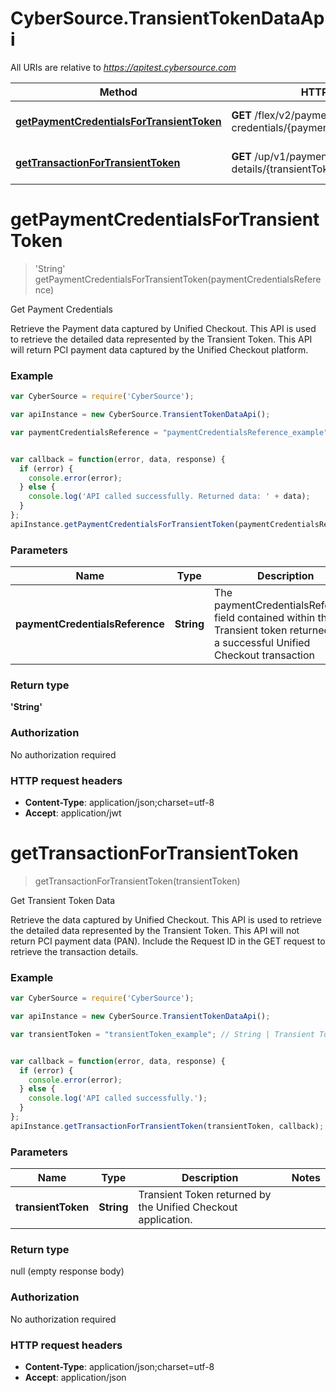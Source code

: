 # CyberSource.TransientTokenDataApi

All URIs are relative to *https://apitest.cybersource.com*

Method | HTTP request | Description
------------- | ------------- | -------------
[**getPaymentCredentialsForTransientToken**](TransientTokenDataApi.md#getPaymentCredentialsForTransientToken) | **GET** /flex/v2/payment-credentials/{paymentCredentialsReference} | Get Payment Credentials
[**getTransactionForTransientToken**](TransientTokenDataApi.md#getTransactionForTransientToken) | **GET** /up/v1/payment-details/{transientToken} | Get Transient Token Data


<a name="getPaymentCredentialsForTransientToken"></a>
# **getPaymentCredentialsForTransientToken**
> 'String' getPaymentCredentialsForTransientToken(paymentCredentialsReference)

Get Payment Credentials

Retrieve the Payment data captured by Unified Checkout. This API is used to retrieve the detailed data represented by the Transient Token. This API will return PCI payment data captured by the Unified Checkout platform.

### Example
```javascript
var CyberSource = require('CyberSource');

var apiInstance = new CyberSource.TransientTokenDataApi();

var paymentCredentialsReference = "paymentCredentialsReference_example"; // String | The paymentCredentialsReference field contained within the Transient token returned from a successful Unified Checkout transaction 


var callback = function(error, data, response) {
  if (error) {
    console.error(error);
  } else {
    console.log('API called successfully. Returned data: ' + data);
  }
};
apiInstance.getPaymentCredentialsForTransientToken(paymentCredentialsReference, callback);
```

### Parameters

Name | Type | Description  | Notes
------------- | ------------- | ------------- | -------------
 **paymentCredentialsReference** | **String**| The paymentCredentialsReference field contained within the Transient token returned from a successful Unified Checkout transaction  | 

### Return type

**'String'**

### Authorization

No authorization required

### HTTP request headers

 - **Content-Type**: application/json;charset=utf-8
 - **Accept**: application/jwt

<a name="getTransactionForTransientToken"></a>
# **getTransactionForTransientToken**
> getTransactionForTransientToken(transientToken)

Get Transient Token Data

Retrieve the data captured by Unified Checkout. This API is used to retrieve the detailed data represented by the Transient Token. This API will not return PCI payment data (PAN). Include the Request ID in the GET request to retrieve the transaction details.

### Example
```javascript
var CyberSource = require('CyberSource');

var apiInstance = new CyberSource.TransientTokenDataApi();

var transientToken = "transientToken_example"; // String | Transient Token returned by the Unified Checkout application. 


var callback = function(error, data, response) {
  if (error) {
    console.error(error);
  } else {
    console.log('API called successfully.');
  }
};
apiInstance.getTransactionForTransientToken(transientToken, callback);
```

### Parameters

Name | Type | Description  | Notes
------------- | ------------- | ------------- | -------------
 **transientToken** | **String**| Transient Token returned by the Unified Checkout application.  | 

### Return type

null (empty response body)

### Authorization

No authorization required

### HTTP request headers

 - **Content-Type**: application/json;charset=utf-8
 - **Accept**: application/json

